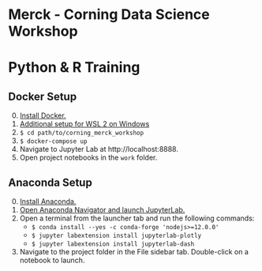 # Merck - Corning Data Science Workshop
# Python & R Training

## Docker Setup
0. [Install Docker.](https://docs.docker.com/get-docker/)
0. [Additional setup for WSL 2 on Windows](https://docs.docker.com/docker-for-windows/wsl/)
1. ```$ cd path/to/corning_merck_workshop```
2. ```$ docker-compose up```
3. Navigate to Jupyter Lab at http://localhost:8888.
4. Open project notebooks in the `work` folder.

## Anaconda Setup
0. [Install Anaconda.](https://docs.anaconda.com/anaconda/install/index.html)
1. [Open Anaconda Navigator and launch JupyterLab.](https://docs.anaconda.com/anaconda/user-guide/getting-started/#run-python-in-a-jupyter-notebook)
1. Open a terminal from the launcher tab and run the following commands:
    * `$ conda install --yes -c conda-forge 'nodejs>=12.0.0'`
    * `$ jupyter labextension install jupyterlab-plotly`
    * `$ jupyter labextension install jupyterlab-dash`
2. Navigate to the project folder in the File sidebar tab. Double-click on a notebook to launch.
